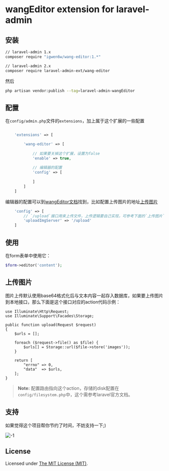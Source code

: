 wangEditor extension for laravel-admin
======

## 安装

```bash
// laravel-admin 1.x
composer require "igwen6w/wang-editor:1.*"

// laravel-admin 2.x
composer require laravel-admin-ext/wang-editor
```

然后
```bash
php artisan vendor:publish --tag=laravel-admin-wangEditor
```

## 配置

在`config/admin.php`文件的`extensions`，加上属于这个扩展的一些配置
```php

    'extensions' => [

        'wang-editor' => [
        
            // 如果要关掉这个扩展，设置为false
            'enable' => true,
            
            // 编辑器的配置
            'config' => [
                
            ]
        ]
    ]

```

编辑器的配置可以到[wangEditor文档](https://www.kancloud.cn/wangfupeng/wangeditor3/335776)找到，比如配置上传图片的地址[上传图片](https://www.kancloud.cn/wangfupeng/wangeditor3/335782)

```php
    'config' => [
        // `/upload`接口用来上传文件，上传逻辑要自己实现，可参考下面的`上传图片`
        'uploadImgServer' => '/upload'
    ]
```

## 使用

在form表单中使用它：
```php
$form->editor('content');
```

## 上传图片

图片上传默认使用base64格式化后与文本内容一起存入数据库，如果要上传图片到本地接口，那么下面是这个接口对应的action代码示例：

    use Illuminate\Http\Request;
    use Illuminate\Support\Facades\Storage;

    public function upload(Request $request)
    {
        $urls = [];

        foreach ($request->file() as $file) {
            $urls[] = Storage::url($file->store('images'));
        }

        return [
            "errno" => 0,
            "data"  => $urls,
        ];
    }

> **Note:** 配置路由指向这个action，存储的disk配置在`config/filesystem.php`中，这个需参考laravel官方文档。

## 支持

如果觉得这个项目帮你节约了时间，不妨支持一下;)

![-1](https://cloud.githubusercontent.com/assets/1479100/23287423/45c68202-fa78-11e6-8125-3e365101a313.jpg)

License
------------
Licensed under [The MIT License (MIT)](LICENSE).
